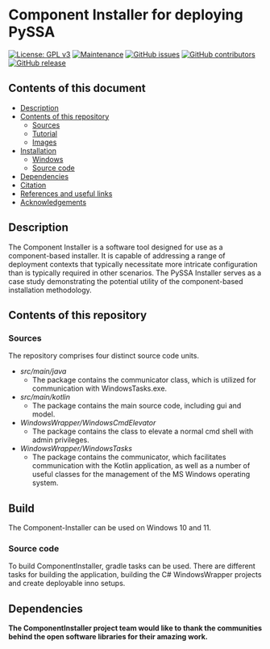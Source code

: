 # Component Installer for deploying PySSA
[![License: GPL v3](https://img.shields.io/badge/License-GPL%20v3-blue.svg)](http://www.gnu.org/licenses/gpl-3.0)
[![Maintenance](https://img.shields.io/badge/Maintained%3F-yes-blue.svg)](https://GitHub.com/urban233/ComponentInstaller/graphs/commit-activity)
[![GitHub issues](https://img.shields.io/github/issues/zielesny/PySSA)](https://GitHub.com/urban233/ComponentInstaller/issues/)
[![GitHub contributors](https://img.shields.io/github/contributors/urban233/ComponentInstaller.svg)](https://GitHub.com/zielesny/PySSA/graphs/contributors/)
[![GitHub release](https://img.shields.io/github/release/urban233/PySSA.svg)](https://github.com/urban233/PySSA/releases/)

## Contents of this document
* [Description](#Description)
* [Contents of this repository](#Contents-of-this-repository)
    * [Sources](#Sources)
    * [Tutorial](#Tutorial)
    * [Images](#Images)
* [Installation](#Installation)
    * [Windows](#Windows)
    * [Source code](#Source-code)
* [Dependencies](#Dependencies)
* [Citation](#Citation)
* [References and useful links](#References-and-useful-links)
* [Acknowledgements](#Acknowledgements)

## Description
The Component Installer is a software tool designed for use as a component-based installer. 
It is capable of addressing a range of deployment contexts that typically necessitate more 
intricate configuration than is typically required in other scenarios. 
The PySSA Installer serves as a case study demonstrating 
the potential utility of the component-based installation methodology.


## Contents of this repository
### Sources
The repository comprises four distinct source code units.

- _src/main/java_
    - The package contains the communicator class, which is utilized for communication with WindowsTasks.exe.
- _src/main/kotlin_
    - The package contains the main source code, including gui and model.
- _WindowsWrapper/WindowsCmdElevator_
    - The package contains the class to elevate a normal cmd shell with admin privileges.
- _WindowsWrapper/WindowsTasks_
    - The package contains the communicator, which facilitates communication with the Kotlin application, as well as a number of useful classes for the management of the MS Windows operating system.

## Build
The Component-Installer can be used on Windows 10 and 11.

### Source code
To build ComponentInstaller, gradle tasks can be used. There are different 
tasks for building the application, building the C# WindowsWrapper projects
and create deployable inno setups.

## Dependencies

**The ComponentInstaller project team would like to thank
the communities behind the open software libraries for their amazing work.**

<!--
**ComponentInstaller was developed at:**
<br>
<br>Zielesny Research Group
<br>Westphalian University of Applied Sciences
<br>August-Schmidt-Ring 10
<br>D-45665 Recklinghausen Germany
--!>
